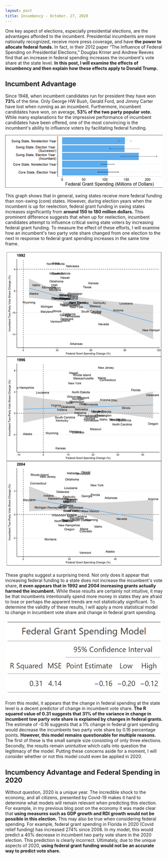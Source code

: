 ```yaml
---
layout: post
title: Incumbency - October. 27, 2020
---
```


One key aspect of elections, especially presidential elections, are the advantages afforded to the incumbent. Presidential incumbents are more nationally recognized, receive more press coverage, and have **the power to allocate federal funds.** In fact, in their 2012 paper “The Influence of Federal Spending on Presidential Elections,” Douglas Kriner and Andrew Reeves find that an increase in federal spending increases the incumbent's vote share at the state level. **In this post, I will examine the effects of incumbency and then explain how these effects apply to Donald Trump.** 

## Incumbent Advantage

Since 1948, when incumbent candidates run for president they have won **73%** of the time. Only George HW Bush, Gerald Ford, and Jimmy Carter have lost when running as an incumbent. Furthermore, incumbent candidates have won, on average, **53% of the two party popular vote.** While many explanations for the impressive performance of incumbent candidates have been offered, one of the most convincing is the incumbent's ability to influence voters by facilitating federal funding. 

![picture](../images/grant_spending_barplot.png)

This graph shows that in general, swing states receive more federal funding than non-swing (core) states. However, during election years when the incumbent is up for reelection, federal grant funding in swing states increases significantly from **around 150 to 180 million dollars.** This prominent difference suggests that when up for reelection, incumbent candidates attempt to influence critical swing state voters by increasing federal grant funding. To measure the effect of these efforts, I will examine how an incumbent's two party vote share changed from one election to the next in response to federal grant spending increases in the same time frame. 

![picture](../images/vs_graphs_incumbent.png)

These graphs suggest a surprising trend. Not only does it appear that increasing federal funding to a state does not increase the incumbent's vote share, **it even appears that in 1992 and 2004 increasing grants actually harmed the incumbent.** While these results are certainly not intuitive, it may be that incumbents intentionally spend more money in states they are afraid to lose or perhaps the apparent trends are not statistically significant. To determine the validity of these results, I will apply a more statistical model to change in incumbent vote share and change in federal grant spending.

![picture](../images/federal_spending_gt.png)

From this model, it appears that the change in federal spending at the state level is a decent predictor of change in incumbent vote share. **The R squared value of 0.31 suggests that 31% of the variance in change in incumbent tow party vote share is explained by changes in federal grants.** The estimate of -0.16 suggests that a 1% change in federal grant spending would decrease the incumbents two party vote share by 0.16 percentage points. **However, this model remains questionable for multiple reasons.** The first of these is the small sample size consisting of only three elections. Secondly, the results remain unintuitive which calls into question the legitimacy of the model. Putting these concerns aside for a moment, I will consider whether or not this model could even be applied in 2020. 

## Incumbency Advantage and Federal Spending in 2020

Without question, 2020 is a unique year. The incredible shock to the economy, and all citizens, presented by Covid-19 makes it hard to determine what models will remain relevant when predicting this election. For example, in my previous blog post on the economy it was made clear that **using measures such as GDP growth and RDI growth would not be possible in this election.** This may also be true when considering federal spending. For example, federal grant spending in Florida in 2020 (Covid relief funding) has increased 274% since 2008. In my model, this would predict a 40% decrease in incumbent two party vote share in the 2020 election. This prediction is clearly incorrect. Ultimately, due to the unique aspects of 2020, **using federal grant funding would not be an accurate way to predict vote share.** 
